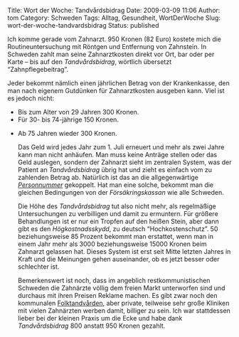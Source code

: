 Title: Wort der Woche: Tandvårdsbidrag
Date: 2009-03-09 11:06
Author: tom
Category: Schweden
Tags: Alltag, Gesundheit, WortDerWoche
Slug: wort-der-woche-tandvardsbidrag
Status: published

Ich komme gerade vom Zahnarzt. 950 Kronen (82 Euro) kostete mich die
Routineuntersuchung mit Röntgen und Entfernung von Zahnstein. In
Schweden zahlt man seine Zahnarztkosten direkt vor Ort, bar oder per
Karte – bis auf den *Tandvårdsbidrag*, wörtlich übersetzt
“Zahnpflegebeitrag”.

Jeder bekommt nämlich einen jährlichen Betrag von der Krankenkasse, den
man nach eigenem Gutdünken für Zahnarztkosten ausgeben kann. Viel ist es
jedoch nicht:

-   Bis zum Alter von 29 Jahren 300 Kronen.
-   Für 30- bis 74-jährige 150 Kronen.

<ul>
<li>
Ab 75 Jahren wieder 300 Kronen.

Das Geld wird jedes Jahr zum 1. Juli erneuert und mehr als zwei Jahre
kann man nicht anhäufen. Man muss keine Anträge stellen oder das Geld
auslegen, sondern der Zahnarzt sieht im zentralen System, was der
Patient an *Tandvårdsbidrag* übrig hat und zieht es einfach vom zu
zahlenden Betrag ab. Natürlich ist das an die allgegenwärtige
[*Personnummer*](http://www.fiket.de/2006/07/09/wort-der-woche-personnummer/)
gekoppelt. Hat man eine solche, bekommt man die gleichen Bedingungen von
der *Försäkringskassan* wie alle Schweden.

Die Höhe des *Tandvårdsbidrag* tut also nicht mehr, als regelmäßige
Untersuchungen zu verbilligen und damit zu ermuntern. Für größere
Behandlungen ist er nur ein Tropfen auf den heißen Stein, aber dann gibt
es den *Högkostnadsskydd*, zu deutsch “Hochkostenschutz”. 50
beziehungsweise 85 Prozent bekommt man erstattet, wenn man in einem Jahr
mehr als 3000 beziehungsweise 15000 Kronen beim Zahnarzt gelassen hat.
Dieses System ist erst seit Mitte letzten Jahres in Kraft und die
Meinungen gehen auseinander, ob es jetzt besser oder schlechter ist.

Bemerkenswert ist noch, dass im angeblich restkommunistischen Schweden
die Zahnärzte völlig dem freien Markt unterworfen sind und durchaus mit
ihren Preisen Reklame machen. Es gibt zwar noch den kommunalen
[Folktandvården](http://www.folktandvarden.se/), aber private, teilweise
sehr große Kliniken mit vielen Zahnärzten werben damit, billiger zu
sein. Ich war stattdessen lieber bei der kleinen Praxis um die Ecke und
habe dank *Tandvårdsbidrag* 800 anstatt 950 Kronen gezahlt.

